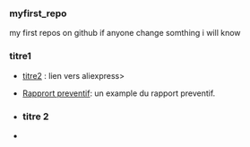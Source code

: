 ### myfirst_repo
my first repos on github 
if anyone change somthing i will know 
### titre1
* [titre2](https://fr.aliexpress.com/w/wholesale-laser-graveur-.html?spm=a2g0o.detail.search.0) : lien vers aliexpress>
* [Rapprort preventif](https://docs.google.com/spreadsheets/d/1Tf4AL-Sp4Sjo_bvF4AhTPmSPFvv8L3U3_nfNjTnl3YU/edit?usp=drivesdk): un example du rapport preventif.

* ### titre 2
* 


